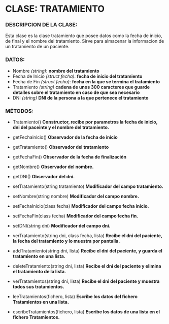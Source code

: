 # CLASE: TRATAMIENTO
### DESCRIPCION DE LA CLASE:
Esta clase es la clase tratamiento que posee datos como la fecha de inicio, de final y el nombre del tratamiento. Sirve para almacenar la
informacion de un tratamiento de un paciente.

### DATOS:
+ Nombre _(string)_:  **nombre del tratamiento**
+ Fecha de Inicio _(struct fecha)_: **fecha de inicio del tratamiento**
+ Fecha de Fin _(struct fecha)_: **fecha en la que se termina el tratamiento**
+ Tratamiento _(string)_ **cadena de unos 300 caracteres que guarde detalles sobre el tratamiento en caso de que sea necesario**
+ DNI _(string)_ **DNI de la persona a la que pertenece el tratamiento** 

### MÉTODOS:
- Tratamiento() **Constructor, recibe por parametros la fecha de inicio, dni del paceinte y el nombre del tratamiento.**
+ getFechainicio() **Observador de la fecha de inicio**
- getTratamiento() **Observador del tratamiento**
+ getFechaFin() **Observador de la fecha de finalización**
- getNombre() **Observador del nombre.**
+ getDNI() **Observador del dni.**

- setTratamiento(string tratamiento) **Modificador del campo tratamiento.**
+ setNombre(string nombre) **Modificador del campo nombre.**
- setFechaInicio(class fecha) **Modificador del campo fecha inicio.**
+ setFechaFin(class fecha) **Modificador del campo fecha fin.**
- setDNI(string dni) **Modificador del campo dni.**

+ verTratamiento(string dni, class fecha, lista) **Recibe el dni del paciente, la fecha del tratamiento y lo muestra por pantalla.**
- addTratamiento(string dni, lista) **Recibe el dni del paciente, y guarda el tratamiento en una lista.**
+ deleteTratamiento(string dni, lista) **Recibe el dni del paciente y elimina el tratamiento de la lista.**
- verTratamientos(string dni, lista) **Recibe el dni del paciente y muestra todos sus tratamientos.**
+ leeTratamientos(fichero, lista) **Escribe los datos del fichero Tratamientos en una lista.**
- escribeTratamientos(fichero, lista) **Escribe los datos de una lista en el fichero Tratamientos.**
